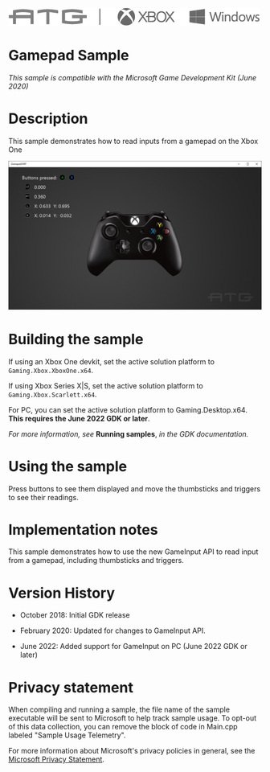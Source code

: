   ![](./media/image1.png)

#   Gamepad Sample

*This sample is compatible with the Microsoft Game Development Kit (June
2020)*

# Description

This sample demonstrates how to read inputs from a gamepad on the Xbox
One

![](./media/image3.png)

# Building the sample

If using an Xbox One devkit, set the active solution platform to `Gaming.Xbox.XboxOne.x64`.

If using Xbox Series X|S, set the active solution platform to `Gaming.Xbox.Scarlett.x64`.

For PC, you can set the active solution platform to Gaming.Desktop.x64.
**This requires the June 2022 GDK or later**.

*For more information, see* __Running samples__, *in the GDK documentation.*

# Using the sample

Press buttons to see them displayed and move the thumbsticks and
triggers to see their readings.

# Implementation notes

This sample demonstrates how to use the new GameInput API to read input
from a gamepad, including thumbsticks and triggers.

# Version History

-   October 2018: Initial GDK release

-   February 2020: Updated for changes to GameInput API.

-   June 2022: Added support for GameInput on PC (June 2022 GDK or
    later)

# Privacy statement

When compiling and running a sample, the file name of the sample
executable will be sent to Microsoft to help track sample usage. To
opt-out of this data collection, you can remove the block of code in
Main.cpp labeled "Sample Usage Telemetry".

For more information about Microsoft's privacy policies in general, see
the [Microsoft Privacy
Statement](https://privacy.microsoft.com/en-us/privacystatement/).
